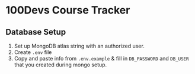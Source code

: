 # 100Devs Course Tracker

## Database Setup
 1. Set up MongoDB atlas string with an authorized user.
 2. Create `.env` file 
 3. Copy and paste info from `.env.example` & fill in `DB_PASSWORD` and `DB_USER` that you created during mongo setup.
